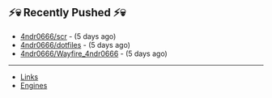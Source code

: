 ## ⚡💀 Recently Pushed ⚡💀


- [4ndr0666/scr](https://github.com/4ndr0666/scr) - (5 days ago)
- [4ndr0666/dotfiles](https://github.com/4ndr0666/dotfiles) - (5 days ago)
- [4ndr0666/Wayfire_4ndr0666](https://github.com/4ndr0666/Wayfire_4ndr0666) - (5 days ago)

---
- [Links](https://github.com/4ndr0666/Links/blob/main/README.md)        
- [Engines](https://github.com/hoothin/SearchJumper/discussions/73)    

